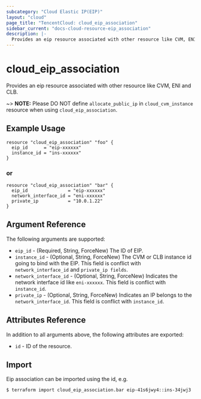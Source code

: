 ```yaml
---
subcategory: "Cloud Elastic IP(EIP)"
layout: "cloud"
page_title: "TencentCloud: cloud_eip_association"
sidebar_current: "docs-cloud-resource-eip_association"
description: |-
  Provides an eip resource associated with other resource like CVM, ENI and CLB.
---
```


# cloud_eip_association

Provides an eip resource associated with other resource like CVM, ENI and CLB.

~> **NOTE:** Please DO NOT define `allocate_public_ip` in `cloud_cvm_instance` resource when using `cloud_eip_association`.

## Example Usage

```hcl
resource "cloud_eip_association" "foo" {
  eip_id      = "eip-xxxxxx"
  instance_id = "ins-xxxxxx"
}
```

### or

```hcl
resource "cloud_eip_association" "bar" {
  eip_id               = "eip-xxxxxx"
  network_interface_id = "eni-xxxxxx"
  private_ip           = "10.0.1.22"
}
```

## Argument Reference

The following arguments are supported:

* `eip_id` - (Required, String, ForceNew) The ID of EIP.
* `instance_id` - (Optional, String, ForceNew) The CVM or CLB instance id going to bind with the EIP. This field is conflict with `network_interface_id` and `private_ip fields`.
* `network_interface_id` - (Optional, String, ForceNew) Indicates the network interface id like `eni-xxxxxx`. This field is conflict with `instance_id`.
* `private_ip` - (Optional, String, ForceNew) Indicates an IP belongs to the `network_interface_id`. This field is conflict with `instance_id`.

## Attributes Reference

In addition to all arguments above, the following attributes are exported:

* `id` - ID of the resource.



## Import

Eip association can be imported using the id, e.g.

```
$ terraform import cloud_eip_association.bar eip-41s6jwy4::ins-34jwj3
```


